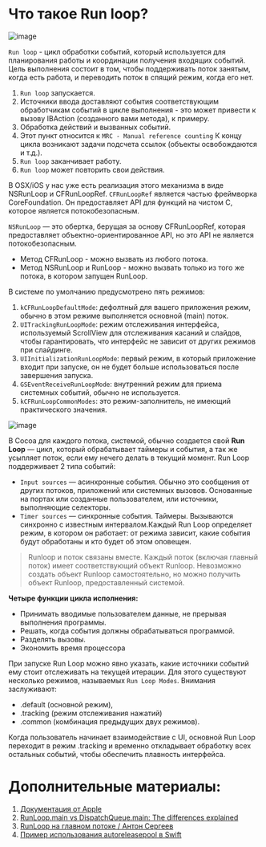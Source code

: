 # Что такое Run loop?

![image](https://user-images.githubusercontent.com/47610132/166121061-8efaf7a0-30c3-4466-ac83-efe7af142a58.png)

`Run loop` - цикл обработки событий, который используется для планирования работы и координации получения входящих событий.
Цель выполнения состоит в том, чтобы поддерживать поток занятым, когда есть работа, и переводить поток в спящий режим, когда его нет. 
1. `Run loop` запускается.
2. Источники ввода доставляют события соответствующим обработчикам событий в цикле выполнения - это может привести к вызову IBAction (созданного вами метода), к примеру.
3. Обработка действий и вызванных событий.
4. Этот пункт относится к `MRC - Manual reference counting` К концу цикла возникают задачи подсчета ссылок (объекты освобождаются и т.д.).
5. `Run loop` заканчивает работу.
6. `Run loop` может повторить свои действия.

В OSX/iOS у нас уже есть реализация этого механизма в виде NSRunLoop и CFRunLoopRef. 
`CFRunLoopRef` является частью фреймворка CoreFoundation. Он предоставляет API для функций на чистом C, которое является потокобезопасным.

`NSRunLoop` — это обертка, берущая за основу CFRunLoopRef, которая предоставляет объектно-ориентированное API, но это API не является потокобезопасным.

  - Метод CFRunLoop - можно вызвать из любого потока.
  - Метод NSRunLoop и RunLoop - можно вызвать только из того же потока, в котором запущен RunLoop.

В системе по умолчанию предусмотрено пять режимов:
1. `kCFRunLoopDefaultMode`: дефолтный для вашего приложения режим, обычно в этом режиме выполняется основной (main) поток.
2. `UITrackingRunLoopMode`: режим отслеживания интерфейса, используемый ScrollView для отслеживания касаний и слайдов, чтобы гарантировать, что интерфейс не зависит от других режимов при слайдинге.
3. `UIInitializationRunLoopMode`: первый режим, в который приложение входит при запуске, он не будет больше использоваться после завершения запуска.
4. `GSEventReceiveRunLoopMode`: внутренний режим для приема системных событий, обычно не используется.
5. `kCFRunLoopCommonModes`: это режим-заполнитель, не имеющий практического значения.

![image](https://user-images.githubusercontent.com/47610132/166122250-2e0bf82b-1871-410e-a4c5-a15f4752b656.png)

В Cocoa для каждого потока, системой, обычно создается свой **Run Loop** — цикл, который обрабатывает таймеры и события, а так же усыпляет поток, если ему нечего делать в текущий момент. 
Run Loop поддерживает 2 типа событий:
  - `Input sources` — асинхронные события. Обычно это сообщения от других потоков, приложений или системных вызовов. Основанные на портах или созданные пользователем, или источники, выполняющие селекторы.
  - `Timer sources` — синхронные события. Таймеры. Вызываются синхронно с известным интервалом.Каждый Run Loop определяет режим, в котором он работает: от режима зависит, какие события будут обработаны и кто будет об этом оповещен.

 > Runloop и поток связаны вместе. Каждый поток (включая главный поток) имеет соответствующий объект Runloop. Невозможно создать объект Runloop самостоятельно, но можно получить объект Runloop, предоставленный системой.

**Четыре функции цикла исполнения:**
  - Принимать вводимые пользователем данные, не прерывая выполнения программы.
  - Решать, когда события должны обрабатываться программой.
  - Разделять вызовы.
  - Экономить время процессора


При запуске Run Loop можно явно указать, какие источники событий ему стоит отслеживать на текущей итерации.
Для этого существуют несколько режимов, называемых `Run Loop Modes`. Внимания заслуживают:
  - .default (основной режим), 
  - .tracking (режим отслеживания нажатий)
  - .common (комбинация предыдущих двух режимов). 

Когда пользователь начинает взаимодействие с UI, основной Run Loop переходит в режим .tracking и временно откладывает обработку всех остальных событий, чтобы обеспечить плавность интерфейса.

# Дополнительные материалы:
1. [Документация от Apple](https://developer.apple.com/library/archive/documentation/Cocoa/Conceptual/Multithreading/RunLoopManagement/RunLoopManagement.html)
2. [RunLoop.main vs DispatchQueue.main: The differences explained](https://www.avanderlee.com/combine/runloop-main-vs-dispatchqueue-main/)
3. [RunLoop на главном потоке / Антон Сергеев](https://www.youtube.com/watch?v=s8B6t5XnB7M)
4. [Пример использования autoreleasepool в Swift](https://proswift.ru/pamyat-i-autoreleasepool-dlya-ciklov/)
